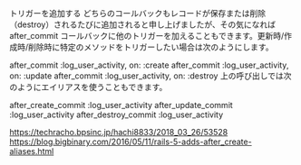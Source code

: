 トリガーを追加する
どちらのコールバックもレコードが保存または削除（destroy）されるたびに追加されると申し上げましたが、その気になれば after_commit コールバックに他のトリガーを加えることもできます。更新時/作成時/削除時に特定のメソッドをトリガーしたい場合は次のようにします。

after_commit :log_user_activity, on: :create
after_commit :log_user_activity, on: :update
after_commit :log_user_activity, on: :destroy
上の呼び出しでは次のようにエイリアスを使うこともできます。

after_create_commit :log_user_activity
after_update_commit :log_user_activity
after_destroy_commit :log_user_activity

https://techracho.bpsinc.jp/hachi8833/2018_03_26/53528
https://blog.bigbinary.com/2016/05/11/rails-5-adds-after_create-aliases.html
